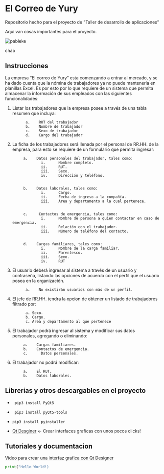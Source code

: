 # El Correo de Yury

Repositorio hecho para el proyecto de "Taller de desarrollo de aplicaciones"

Aqui van cosas importantes para el proyecto.


![pableke](https://i.pinimg.com/280x280_RS/1c/44/83/1c448323037c52f54cbd12e975b4665d.jpg)


chao


##	Instrucciones

La empresa “El correo de Yury” esta comenzando a entrar al mercado, y se ha dado cuenta que la nómina de trabajadores ya no puede mantenerla en planillas Excel. Es por esto por lo que requiere de un sistema que permita almacenar la información de sus empleados con las siguientes funcionalidades:

1.    Listar los trabajadores que la empresa posee a través de una tabla resumen que incluya:

				a.    RUT del trabajador
				b.    Nombre de trabajador
				c.    Sexo de trabajador
				d.    Cargo del trabajador

				
 2.    La ficha de los trabajadores será llenada por el personal de RR.HH. de la empresa, para esto se requiere de un formulario
	        que permita ingresar:
 
				a.    Datos personales del trabajador, tales como:
						i.      Nombre completo.
						ii.     RUT.
					 	iii.    Sexo.
					 	iv.     Dirección y teléfono.
						
										
				b.    Datos laborales, tales como:
						i.      Cargo.
						ii.     Fecha de ingreso a la compañía.
						iii.    Área y departamento a la cual pertenece.
						
										
				c.     Contactos de emergencia, tales como:
						i.      Nombre de persona a quien contactar en caso de emergencia.
						ii.     Relación con el trabajador.
						iii.    Número de teléfono del contacto.
										
										
				d.    Cargas familiares, tales como:
						i.      Nombre de la carga familiar.
						ii.     Parentesco.
					  	iii.    Sexo.
					  	iv.     RUT
										
										
3.    El usuario deberá ingresar al sistema a través de un usuario y contraseña, listando las opciones de acuerdo con el perfil
     	 que el usuario posea en la organización.

				a.    No existirán usuarios con más de un perfil.


4.    El jefe de RR.HH. tendra la opcion de obtener un listado de trabajadores filtrado por:
		
				a. Sexo.
				b. Cargo.
				c. Area y departamento al que pertenece

					
 5.    El trabajador podrá ingresar al sistema y modificar sus datos personales, agregando o eliminando:
         
				a.    Cargas familiares.
				b.    Contactos de emergencia.
				c.      Datos personales.
					
					
 6.    El trabajador no podrá modificar:
        
				a.    El RUT.
				b.    Datos laborales.
				



##	Librerias y otros descargables en el proyecto

- ``` pip3 install PyQt5```

- ``` pip3 install pyQt5-tools```

- ``` pip3 install pyinstaller ```

- [Qt Desginer](https://build-system.fman.io/qt-designer-download) <- Crear interfaces graficas con unos pocos clicks!

## Tutoriales y documentacion

[Video para crear una interfaz grafica con Qt Designer](https://www.youtube.com/watch?v=DpSerOAZR9w&t=95s&ab_channel=Errodringer)



```python
print("Hello World!)
```
